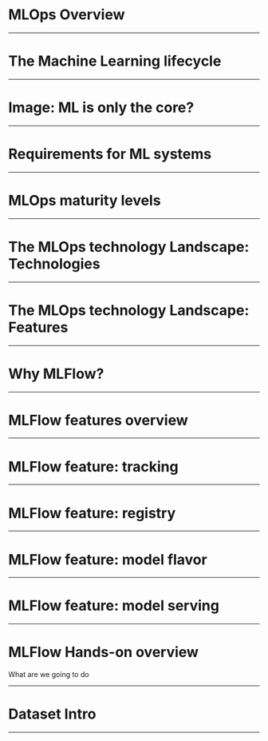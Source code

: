
# MLOps Overview

---

# The Machine Learning lifecycle

---

# Image: ML is only the core?

---

# Requirements for ML systems

---

# MLOps maturity levels

---

# The MLOps technology Landscape: Technologies

---

# The MLOps technology Landscape: Features

---

# Why MLFlow?

---

# MLFlow features overview

---

# MLFlow feature: tracking

---

# MLFlow feature: registry

---

# MLFlow feature: model flavor

---

# MLFlow feature: model serving

---

# MLFlow Hands-on overview
What are we going to do

---

# Dataset Intro

---

